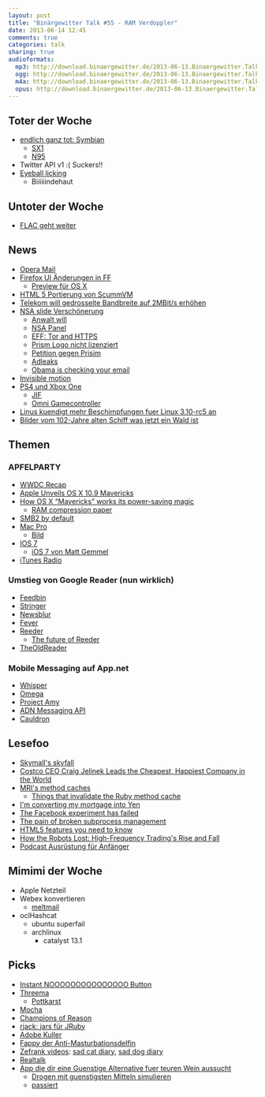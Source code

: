 ```yaml
---
layout: post
title: "Binärgewitter Talk #55 - RAM Verdoppler"
date: 2013-06-14 12:45
comments: true
categories: talk
sharing: true
audioformats:
  mp3: http://download.binaergewitter.de/2013-06-13.Binaergewitter.Talk.55.mp3
  ogg: http://download.binaergewitter.de/2013-06-13.Binaergewitter.Talk.55.ogg
  m4a: http://download.binaergewitter.de/2013-06-13.Binaergewitter.Talk.55.m4a
  opus: http://download.binaergewitter.de/2013-06-13.Binaergewitter.Talk.55.opus
---
```

## Toter der Woche

- [endlich ganz tot: Symbian](http://www.heise.de/newsticker/meldung/Nokia-gibt-Symbian-den-Gnadenschuss-1886995.html)
    * [SX1](http://en.wikipedia.org/wiki/Siemens_SX1)
    * [N95](http://www.amazon.de/gp/product/B000VXLXVG/ref=as_li_ss_tl?ie=UTF8&camp=1638&creative=19454&creativeASIN=B000VXLXVG&linkCode=as2&tag=trektrip)
- Twitter API v1 :( Suckers!!
- [Eyeball licking](http://www.huffingtonpost.com/2013/06/12/eyeball-licking-pinkeye_n_3423985.html)
    * Biiiiiindehaut

## Untoter der Woche

- [FLAC geht weiter](https://xiph.org/flac/changelog.html)

## News

- [Opera Mail](http://www.opera.com/computer/mail)
- [Firefox UI Änderungen in FF](https://wiki.mozilla.org/Firefox/Features/Theme_Refinement_and_Evolution_%28Australis%29)
    * [Preview für OS X](http://people.mozilla.com/~shorlander/files/australis-designSpecs/australis-designSpecs-osx-mainWindow.html)
- [HTML 5 Portierung von ScummVM](http://clb.demon.fi/html5scummvm/)
- [Telekom will gedrosselte Bandbreite auf 2MBit/s erhöhen](http://www.heise.de/newsticker/meldung/Bericht-Telekom-will-DSL-Drossel-auf-2-Mbit-s-lockern-1886747.html)
- [NSA slide Verschönerung](http://fr.slideshare.net/EmilandDC/dear-nsa-let-me-take-care-ou)
    * [Anwalt will](http://www.sun-sentinel.com/news/local/crime/fl-phone-records-fisa-broward-20130612,0,5434900.story)
    * [NSA Panel](https://github.com/goshakkk/nsa_panel)
    * [EFF: Tor and HTTPS](https://www.eff.org/pages/tor-and-https)
    * [Prism Logo nicht lizenziert](http://www.golem.de/news/nsa-prism-logo-verstoesst-gegen-copyright-1306-99799.html)
    * [Petition gegen Prisim](https://www.eff.org/deeplinks/2013/06/86-civil-liberties-groups-and-internet-companies-demand-end-nsa-spying)
    * [Adleaks](http://www.adleaks.org/)
    * [Obama is checking your email](http://obamaischeckingyouremail.tumblr.com/)
- [Invisible motion](http://www.youtube.com/watch?v=G8AVHTsButg)
- [PS4 und Xbox One](http://arstechnica.com/gaming/2013/06/analysis-the-one-two-combo-sony-used-to-knock-microsoft-out-of-e3-2013/)
    - [JIF](http://i.imgur.com/PVxSi1T.gif)
    - [Omni Gamecontroller](http://www.kickstarter.com/projects/1944625487/omni-move-naturally-in-your-favorite-game)
- [Linus kuendigt mehr Beschimpfungen fuer Linux 3.10-rc5 an](http://linux.slashdot.org/story/13/06/09/1236247/linus-torvalds-promises-profanity-over-linux-310-rc5)
- [Bilder vom 102-Jahre alten Schiff was jetzt ein Wald ist](http://www.mymodernmet.com/profiles/blogs/ss-ayrfield-the-floating-forest)

## Themen

### APFELPARTY

- [WWDC Recap](http://arstechnica.com/apple/2013/06/a-wwdc-recap-whats-up-with-ios-7-mavericks-mac-pro-and-itunes-radio/)
- [Apple Unveils OS X 10.9 Mavericks](http://arstechnica.com/apple/2013/06/apple-unveils-os-x-10-9-mavericks/)
- [How OS X “Mavericks” works its power-saving magic](http://arstechnica.com/apple/2013/06/how-os-x-mavericks-works-its-power-saving-magic/)
    * [RAM compression paper](http://terpconnect.umd.edu/~barua/matt-compress-tr.pdf)
- [SMB2 by default](http://arstechnica.com/apple/2013/06/new-os-x-uses-windows-file-sharing-by-default/)
- [Mac Pro](http://arstechnica.com/apple/2013/06/a-critical-look-at-the-new-mac-pro/)
    * [Bild](lh5.googleusercontent.com/-r4tMDuud5q8/Ubcdr1fQYBI/AAAAAAAAOdk/exnMsSTf64Y/w433-h612-no/photo.jpg)
- [IOS 7](http://arstechnica.com/apple/2013/06/apple-announces-flatter-sleeker-ios-7/)
    * [iOS 7 von Matt Gemmel](http://mattgemmell.com/2013/06/12/ios-7/)
- [iTunes Radio](http://arstechnica.com/apple/2013/06/apple-steps-to-spotify-and-google-with-itunes-radio/)

### Umstieg von Google Reader (nun wirklich)

- [Feedbin](http://feedbin.me)
- [Stringer](https://github.com/swanson/stringer)
- [Newsblur](http://newsblur.com)
- [Fever](http://www.feedafever.com/)
- [Reeder](http://reederapp.com/)
    * [The future of Reeder](http://reederapp.com/reader/)
- [TheOldReader](http://theoldreader.com/)

### Mobile Messaging auf App.net

- [Whisper](http://riposteapp.net/whisper.html)
- [Omega](https://omega.app.net)
- [Project Amy](https://directory.app.net/app/166/amy/)
- [ADN Messaging API](http://developers.app.net/docs/basics/messaging/)
- [Cauldron](https://cauldron-app.herokuapp.com/)

## Lesefoo

- [Skymall's skyfall](http://priceonomics.com/skymalls-skyfall/)
- [Costco CEO Craig Jelinek Leads the Cheapest, Happiest Company in the World](http://www.businessweek.com/printer/articles/123492-costco-ceo-craig-jelinek-leads-the-cheapest-happiest-company-in-the-world
)
- [MRI's method caches](http://jamesgolick.com/2013/4/14/mris-method-caches.html)
    * [Things that invalidate the Ruby method cache](https://charlie.bz/blog/things-that-clear-rubys-method-cache)
- [I'm converting my mortgage into Yen](http://www.businessinsider.com/mauldin-mortgage-in-yen-2013-6)
- [The Facebook experiment has failed](https://medium.com/a-programmers-tale/f7b8c66109ea)
- [The pain of broken subprocess management](http://blog.headius.com/2013/06/the-pain-of-broken-subprocess.html?m=1)
- [HTML5 features you need to know](http://daker.me/2013/05/5-html5-features-you-need-to-know.html)
- [How the Robots Lost: High-Frequency Trading's Rise and Fall](http://www.businessweek.com/printer/articles/122900-how-the-robots-lost-high-frequency-tradings-rise-and-fall)
- [Podcast Ausrüstung für Anfänger](http://www.wrint.de/2013/05/29/ausrustung-fur-anfanger/)

## Mimimi der Woche

- Apple Netzteil
- Webex konvertieren
    * [meltmail](https://meltmail.com)
- oclHashcat
    - ubuntu superfail
    - archlinux
        - catalyst 13.1

## Picks

- [Instant NOOOOOOOOOOOOOOO Button](http://nooooooooooooooo.com/)
- [Threema](http://threema.ch/)
    * [Pottkarst](http://monoxyd.de/20130118-die-wahrheit-017-threema-smartphone-messenger-mit-verschlusselung)
- [Mocha](https://github.com/freerange/mocha)
- [Champions of Reason](http://saejinoh.blogspot.de/2012/05/champions-of-reason.html)
- [rjack: jars für JRuby](http://rjack.rubyforge.org/)
- [Adobe Kuller](
https://itunes.apple.com/de/app/adobe-kuler/id632313714?l=en&mt=8)
- [Fappy der Anti-Masturbationsdelfin](http://www.zeitjung.de/kultur/8990-fappy-der-anti-masturbations-delfin-selbstbefriedigung/)
- [Zefrank videos](https://www.youtube.com/user/zefrank1): [sad cat diary](http://www.youtube.com/watch?v=PKffm2uI4dk), [sad dog diary](http://www.youtube.com/watch?v=Xw1C5T-fH2Y)
- [Realtalk](http://realtalk.io/)
- [App die dir eine Guenstige Alternative fuer teuren Wein aussucht](http://au.businessinsider.com/sydney-chemists-are-building-an-app-that-can-identify-cheap-replacements-for-luxury-wines-2013-6)
    - [Drogen mit guenstigsten Mitteln simulieren](http://www.ein-plan.de/schoener/index.html)
    - [passiert](http://www.dieter-gase.de/page3.htm)

